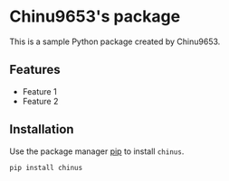 # Chinu9653's package

This is a sample Python package created by Chinu9653.

## Features
- Feature 1
- Feature 2

## Installation
Use the package manager [pip](https://pip.pypa.io/en/stable/) to install `chinus`.

```bash
pip install chinus